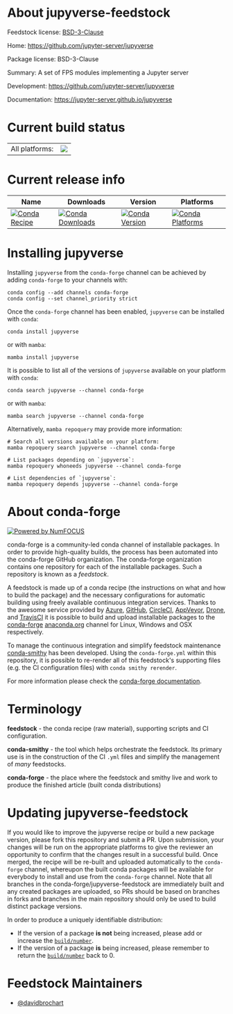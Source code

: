 About jupyverse-feedstock
=========================

Feedstock license: [BSD-3-Clause](https://github.com/conda-forge/jupyverse-feedstock/blob/main/LICENSE.txt)

Home: https://github.com/jupyter-server/jupyverse

Package license: BSD-3-Clause

Summary: A set of FPS modules implementing a Jupyter server

Development: https://github.com/jupyter-server/jupyverse

Documentation: https://jupyter-server.github.io/jupyverse

Current build status
====================


<table><tr><td>All platforms:</td>
    <td>
      <a href="https://dev.azure.com/conda-forge/feedstock-builds/_build/latest?definitionId=15856&branchName=main">
        <img src="https://dev.azure.com/conda-forge/feedstock-builds/_apis/build/status/jupyverse-feedstock?branchName=main">
      </a>
    </td>
  </tr>
</table>

Current release info
====================

| Name | Downloads | Version | Platforms |
| --- | --- | --- | --- |
| [![Conda Recipe](https://img.shields.io/badge/recipe-jupyverse-green.svg)](https://anaconda.org/conda-forge/jupyverse) | [![Conda Downloads](https://img.shields.io/conda/dn/conda-forge/jupyverse.svg)](https://anaconda.org/conda-forge/jupyverse) | [![Conda Version](https://img.shields.io/conda/vn/conda-forge/jupyverse.svg)](https://anaconda.org/conda-forge/jupyverse) | [![Conda Platforms](https://img.shields.io/conda/pn/conda-forge/jupyverse.svg)](https://anaconda.org/conda-forge/jupyverse) |

Installing jupyverse
====================

Installing `jupyverse` from the `conda-forge` channel can be achieved by adding `conda-forge` to your channels with:

```
conda config --add channels conda-forge
conda config --set channel_priority strict
```

Once the `conda-forge` channel has been enabled, `jupyverse` can be installed with `conda`:

```
conda install jupyverse
```

or with `mamba`:

```
mamba install jupyverse
```

It is possible to list all of the versions of `jupyverse` available on your platform with `conda`:

```
conda search jupyverse --channel conda-forge
```

or with `mamba`:

```
mamba search jupyverse --channel conda-forge
```

Alternatively, `mamba repoquery` may provide more information:

```
# Search all versions available on your platform:
mamba repoquery search jupyverse --channel conda-forge

# List packages depending on `jupyverse`:
mamba repoquery whoneeds jupyverse --channel conda-forge

# List dependencies of `jupyverse`:
mamba repoquery depends jupyverse --channel conda-forge
```


About conda-forge
=================

[![Powered by
NumFOCUS](https://img.shields.io/badge/powered%20by-NumFOCUS-orange.svg?style=flat&colorA=E1523D&colorB=007D8A)](https://numfocus.org)

conda-forge is a community-led conda channel of installable packages.
In order to provide high-quality builds, the process has been automated into the
conda-forge GitHub organization. The conda-forge organization contains one repository
for each of the installable packages. Such a repository is known as a *feedstock*.

A feedstock is made up of a conda recipe (the instructions on what and how to build
the package) and the necessary configurations for automatic building using freely
available continuous integration services. Thanks to the awesome service provided by
[Azure](https://azure.microsoft.com/en-us/services/devops/), [GitHub](https://github.com/),
[CircleCI](https://circleci.com/), [AppVeyor](https://www.appveyor.com/),
[Drone](https://cloud.drone.io/welcome), and [TravisCI](https://travis-ci.com/)
it is possible to build and upload installable packages to the
[conda-forge](https://anaconda.org/conda-forge) [anaconda.org](https://anaconda.org/)
channel for Linux, Windows and OSX respectively.

To manage the continuous integration and simplify feedstock maintenance
[conda-smithy](https://github.com/conda-forge/conda-smithy) has been developed.
Using the ``conda-forge.yml`` within this repository, it is possible to re-render all of
this feedstock's supporting files (e.g. the CI configuration files) with ``conda smithy rerender``.

For more information please check the [conda-forge documentation](https://conda-forge.org/docs/).

Terminology
===========

**feedstock** - the conda recipe (raw material), supporting scripts and CI configuration.

**conda-smithy** - the tool which helps orchestrate the feedstock.
                   Its primary use is in the construction of the CI ``.yml`` files
                   and simplify the management of *many* feedstocks.

**conda-forge** - the place where the feedstock and smithy live and work to
                  produce the finished article (built conda distributions)


Updating jupyverse-feedstock
============================

If you would like to improve the jupyverse recipe or build a new
package version, please fork this repository and submit a PR. Upon submission,
your changes will be run on the appropriate platforms to give the reviewer an
opportunity to confirm that the changes result in a successful build. Once
merged, the recipe will be re-built and uploaded automatically to the
`conda-forge` channel, whereupon the built conda packages will be available for
everybody to install and use from the `conda-forge` channel.
Note that all branches in the conda-forge/jupyverse-feedstock are
immediately built and any created packages are uploaded, so PRs should be based
on branches in forks and branches in the main repository should only be used to
build distinct package versions.

In order to produce a uniquely identifiable distribution:
 * If the version of a package **is not** being increased, please add or increase
   the [``build/number``](https://docs.conda.io/projects/conda-build/en/latest/resources/define-metadata.html#build-number-and-string).
 * If the version of a package **is** being increased, please remember to return
   the [``build/number``](https://docs.conda.io/projects/conda-build/en/latest/resources/define-metadata.html#build-number-and-string)
   back to 0.

Feedstock Maintainers
=====================

* [@davidbrochart](https://github.com/davidbrochart/)


